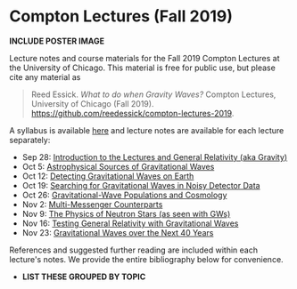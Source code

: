 # Compton Lectures (Fall 2019)

**INCLUDE POSTER IMAGE**

Lecture notes and course materials for the Fall 2019 Compton Lectures at the University of Chicago.
This material is free for public use, but please cite any material as

> Reed Essick. *What to do when Gravity Waves?* Compton Lectures, University of Chicago (Fall 2019). <https://github.com/reedessick/compton-lectures-2019>.

A syllabus is available [here](syllabus.pdf) and lecture notes are available for each lecture separately:

  * Sep 28: [Introduction to the Lectures and General Relativity (aka Gravity)](lecture1)
  * Oct 5:  [Astrophysical Sources of Gravitational Waves](lecture2)
  * Oct 12: [Detecting Gravitational Waves on Earth](lecture3)
  * Oct 19: [Searching for Gravitational Waves in Noisy Detector Data](lecture4)
  * Oct 26: [Gravitational-Wave Populations and Cosmology](lecture5)
  * Nov 2:  [Multi-Messenger Counterparts](lecture6)
  * Nov 9:  [The Physics of Neutron Stars (as seen with GWs)](lecture7)
  * Nov 16: [Testing General Relativity with Gravitational Waves](lecture8)
  * Nov 23: [Gravitational Waves over the Next 40 Years](lecture9)

References and suggested further reading are included within each lecture's notes.
We provide the entire bibliography below for convenience.

  * **LIST THESE GROUPED BY TOPIC**

